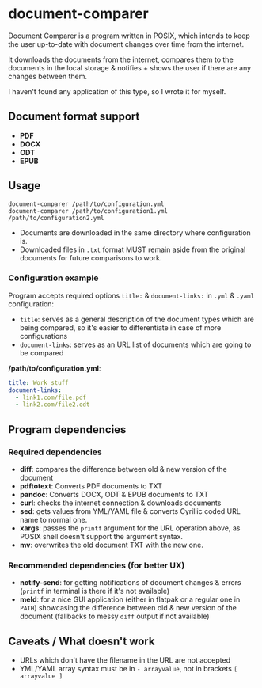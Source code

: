 # document-comparer

Document Comparer is a program written in POSIX, which intends to keep the user up-to-date with document changes over time from the internet.

It downloads the documents from the internet, compares them to the documents in the local storage & notifies + shows the user if there are any changes between them.

I haven't found any application of this type, so I wrote it for myself.

## Document format support

- **PDF**
- **DOCX**
- **ODT**
- **EPUB**

## Usage

```
document-comparer /path/to/configuration.yml
document-comparer /path/to/configuration1.yml /path/to/configuration2.yml
```

- Documents are downloaded in the same directory where configuration is.
- Downloaded files in `.txt` format MUST remain aside from the original documents for future comparisons to work.


### Configuration example

Program accepts required options `title:` & `document-links:` in `.yml` & `.yaml` configuration:
  - `title`: serves as a general description of the document types which are being compared, so it's easier to differentiate in case of more configurations
  - `document-links`: serves as an URL list of documents which are going to be compared

**/path/to/configuration.yml**:
```yaml
title: Work stuff
document-links:
  - link1.com/file.pdf
  - link2.com/file2.odt
```

## Program dependencies

### Required dependencies
- **diff**: compares the difference between old & new version of the document
- **pdftotext**: Converts PDF documents to TXT
- **pandoc**: Converts DOCX, ODT & EPUB documents to TXT
- **curl**: checks the internet connection & downloads documents
- **sed**: gets values from YML/YAML file & converts Cyrillic coded URL name to normal one.
- **xargs**: passes the `printf` argument for the URL operation above, as POSIX shell doesn't support the argument syntax.
- **mv**: overwrites the old document TXT with the new one.

### Recommended dependencies (for better UX)
- **notify-send**: for getting notifications of document changes & errors (`printf` in terminal is there if it's not available)
- **meld**: for a nice GUI application (either in flatpak or a regular one in `PATH`) showcasing the difference between old & new version of the document (fallbacks to messy `diff` output if not available)

## Caveats / What doesn't work

- URLs which don't have the filename in the URL are not accepted
- YML/YAML array syntax must be in `- arrayvalue`, not in brackets `[ arrayvalue ]`

